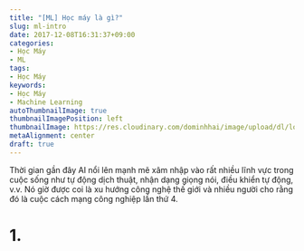 ```yaml
---
title: "[ML] Học máy là gì?"
slug: ml-intro
date: 2017-12-08T16:31:37+09:00
categories:
- Học Máy
- ML
tags:
- Học Máy
keywords:
- Học Máy
- Machine Learning
autoThumbnailImage: true
thumbnailImagePosition: left
thumbnailImage: https://res.cloudinary.com/dominhhai/image/upload/dl/logo.png
metaAlignment: center
draft: true
---
```

Thời gian gần đây AI nổi lên mạnh mẽ xâm nhập vào rất nhiều lĩnh vực trong cuộc sống như tự động dịch thuật, nhận dạng giọng nói, điều khiển tự động, v.v. Nó giờ được coi là xu hướng công nghệ thế giới và nhiều người cho rằng đó là cuộc cách mạng công nghiệp lần thứ 4.
<!--more-->

<!--toc-->

# 1. 
